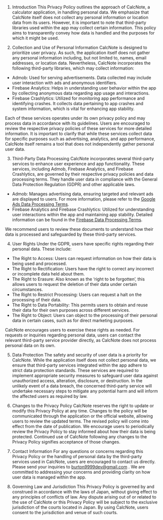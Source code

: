1. Introduction
This Privacy Policy outlines the approach of CalcNote, a calculator application, in handling personal data. We emphasize that CalcNote itself does not collect any personal information or location data from its users. However, it is important to note that third-party libraries used within the app may collect certain information. This policy aims to transparently convey how data is handled and the purposes for which it might be used.

2. Collection and Use of Personal Information
CalcNote is designed to prioritize user privacy. As such, the application itself does not gather any personal information including, but not limited to, names, email addresses, or location data. Nevertheless, CalcNote incorporates the following third-party libraries, which may collect information:

- Admob: Used for serving advertisements. Data collected may include user interaction with ads and anonymous identifiers.
- Firebase Analytics: Helps in understanding user behavior within the app by collecting anonymous data regarding app usage and interactions.
- Firebase Crashlytics: Utilized for monitoring app performance and identifying crashes. It collects data pertaining to app crashes and system information, which is vital for enhancing app stability.  

Each of these services operates under its own privacy policy and may process data in accordance with its guidelines. Users are encouraged to review the respective privacy policies of these services for more detailed information. It is important to clarify that while these services collect data for specific purposes such as advertising, analytics, and app performance, CalcNote itself remains a tool that does not independently gather personal user data.

3. Third-Party Data Processing
CalcNote incorporates several third-party services to enhance user experience and app functionality. These services, including Admob, Firebase Analytics, and Firebase Crashlytics, are governed by their respective privacy policies and data processing terms. They handle user data in compliance with the General Data Protection Regulation (GDPR) and other applicable laws.

- Admob: Manages advertising data, ensuring targeted and relevant ads are displayed to users. For more information, please refer to the [Google Ads Data Processing Terms](https://www.google.com/analytics/terms/dpa/dataprocessingamendment_20200816.html).
- Firebase Analytics and Firebase Crashlytics: Utilized for understanding user interactions within the app and maintaining app stability. Detailed information can be found in the [Firebase Data Processing Terms](https://firebase.google.com/terms/data-processing-terms).

We recommend users to review these documents to understand how their data is processed and safeguarded by these third-party services.

4. User Rights
Under the GDPR, users have specific rights regarding their personal data. These include:

- The Right to Access: Users can request information on how their data is being used and processed.
- The Right to Rectification: Users have the right to correct any incorrect or incomplete data held about them.
- The Right to Erasure: Also known as the ‘right to be forgotten’, this allows users to request the deletion of their data under certain circumstances.
- The Right to Restrict Processing: Users can request a halt on the processing of their data.
- The Right to Data Portability: This permits users to obtain and reuse their data for their own purposes across different services.
- The Right to Object: Users can object to the processing of their personal data in certain cases, such as for direct marketing purposes.  

CalcNote encourages users to exercise these rights as needed. For requests or inquiries regarding personal data, users can contact the relevant third-party service provider directly, as CalcNote does not process personal data on its own.

5. Data Protection
The safety and security of user data is a priority for CalcNote. While the application itself does not collect personal data, we ensure that third-party services integrated within the app adhere to strict data protection standards. These services are required to implement appropriate security measures to safeguard user data against unauthorized access, alteration, disclosure, or destruction. In the unlikely event of a data breach, the concerned third-party service will undertake necessary steps to mitigate any potential harm and will inform the affected users as required by law.

6. Changes to the Privacy Policy
CalcNote reserves the right to update or modify this Privacy Policy at any time. Changes to the policy will be communicated through the application or the official website, allowing users to review the updated terms. The revised policy will come into effect from the date of publication. We encourage users to periodically review the Privacy Policy to stay informed about how their data is being protected. Continued use of CalcNote following any changes to the Privacy Policy signifies acceptance of those changes.

7. Contact Information
For any questions or concerns regarding this Privacy Policy or the handling of personal data by the third-party services used in CalcNote, users are encouraged to contact us directly. Please send your inquiries to burton9999dev@gmail.com . We are committed to addressing your concerns and providing clarity on how user data is managed within the app.

8. Governing Law and Jurisdiction
This Privacy Policy is governed by and construed in accordance with the laws of Japan, without giving effect to any principles of conflicts of law. Any dispute arising out of or related to the use of CalcNote or this Privacy Policy will be subject to the exclusive jurisdiction of the courts located in Japan. By using CalcNote, users consent to the jurisdiction and venue of such courts.







